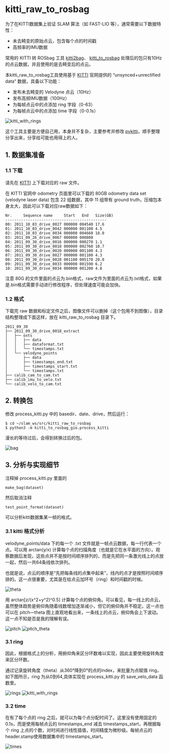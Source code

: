 # kitti_raw_to_rosbag

为了在KITTI数据集上验证 SLAM 算法（如 FAST-LIO 等），通常需要以下数据特性：
- 未去畸变的原始点云，包含每个点的时间戳
- 高频率的IMU数据

常用的 KITTI 转 ROSbag 工具 [kitti2bag](https://github.com/tomas789/kitti2bag)、 [kitti_to_rosbag](https://github.com/ethz-asl/kitti_to_rosbag) 处理后的包只有10Hz的点云数据，并且使用的是去畸变后的点云。

本kitti_raw_to_rosbag工具使用基于 [KITTI](https://www.cvlibs.net/datasets/kitti/raw_data.php) 官网提供的 “unsynced+unrectified data“ 数据，具备以下功能：
- 发布未去畸变的 Velodyne 点云（10Hz）
- 发布高频IMU数据（100Hz）
- 为每帧点云中的点添加 ring 字段（0-63）
- 为每帧点云中的点添加 time 字段（0-0.1s）
  
![kitti_with_rings](images/kitti_with_rings.png)  


这个工具主要是方便自己用，本身并不复杂，主要参考并修改 [pykitti](https://github.com/utiasSTARS/pykitti)，顺手整理分享出来，分享给可能也用得上的人。

## 1. 数据集准备
### 1.1 下载
请先在 [KITTI](https://www.cvlibs.net/datasets/kitti/raw_data.php) 上下载对应的 raw 文件。

在 KITTI 官网中 odometry 页面里可以下载的 80GB odometry data set (velodyne laser data) 包含 22 组数据，其中 11 组带有 ground truth，压缩包本身太大，因此可以下载对应raw数据如下：


```
Nr.     Sequence name     Start   End   Size(GB)
---------------------------------------------
00: 2011_10_03_drive_0027 000000 004540 17.6
01: 2011_10_03_drive_0042 000000 001100 4.5
02: 2011_10_03_drive_0034 000000 004660 18.0
03: 2011_09_26_drive_0067 000000 000800
04: 2011_09_30_drive_0016 000000 000270 1.1
05: 2011_09_30_drive_0018 000000 002760 10.7
06: 2011_09_30_drive_0020 000000 001100 4.3
07: 2011_09_30_drive_0027 000000 001100 4.3
08: 2011_09_30_drive_0028 001100 005170 20.0
09: 2011_09_30_drive_0033 000000 001590 6.2
10: 2011_09_30_drive_0034 000000 001200 4.8
```
注意 80G 的文件里面的点云为.bin格式，raw文件为里面的点云为.txt格式，如果是.bin格式需要手动进行修改程序，但处理速度可能会加快。
### 1.2 格式
下载完 raw 数据和标定文件之后，图像文件可以删掉（这个包用不到图像），目录结构整理成下面这样，放在 kitti_raw_to_rosbag 目录下。
```
2011_09_30
├── 2011_09_30_drive_0018_extract
│   ├── oxts
│   │   ├── data
│   │   ├── dataformat.txt
│   │   └── timestamps.txt
│   └── velodyne_points
│       ├── data
│       ├── timestamps_end.txt
│       ├── timestamps_start.txt
│       └── timestamps.txt
├── calib_cam_to_cam.txt
├── calib_imu_to_velo.txt
└── calib_velo_to_cam.txt
```
## 2. 转换包
修改 process_kitti.py 中的 basedir、date、drive，然后运行：

```
$ cd ~/slam_ws/src/kitti_raw_to_rosbag
$ python3 -m kitti_to_rosbag_gio.process_kitti
```
漫长的等待过后，会得到转换过后的包。

![bag](images/bag.png)
## 3. 分析与实现细节
注释掉 process_kitti.py 里面的 
```
make_bag(dataset)
```
然后取消注释
```
test_point_format(dataset)
```
可以分析kitti数据集某一帧的格式。

### 3.1 kitti 格式分析
velodyne_points/data 下的每一个 .txt 文件就是一帧点云数据，每一行代表一个点。可以用 arctan(y/x) 计算每个点的扫描角度（也就是它在水平面的方向）。观察数据后发现，这些点并不是按时间顺序排列的，而是先把同一条激光线上的点放一起，然后一共64条线依次排列。

也就是说，点云的顺序是“先把每条线的点集中起来”，线内的点才是按照时间顺序排的。这一点很重要，尤其是在给点云加环号（ring）和时间戳的时候。

![theta](images/theta.png)

用 arctan[z/(x^2+y^2)^0.5] 计算每个点的俯仰角。可以看见，每一线上的点云，虽然整体趋势是俯仰角随着线数增加逐渐减小，但它的俯仰角并不稳定。这一点也可以在 pitch—theta 图上直观地看出来，一条线上的点云，俯仰角会上下波动。这一点不知是否是我的理解有误。

![pitch](images/pitch.png)
![pitch_theta](images/pitch_theta.png)

### 3.1 ring
因此，根据格式上的分析，用俯仰角来区分环数难以实现，因此主要使用旋转角度来区分环数。

通过记录旋转角度（theta）从360°降到0°的点的index，来批量为点赋值 ring，如下图所示，ring 为从0到64,具体实现在 process_kitti.py 的 save_velo_data 函数里。

![rings](images/rings.png)
![kitti_with_rings](images/kitti_with_rings.png)

### 3.2 time
在有了每个点的 ring 之后，就可以为每个点分配时间了。这里没有使用固定的 0.1s，而是使用每帧点云的 timestamps_end 减去 timestamps_start，再根据每个 ring 上点的个数，对时间进行线性插值，时间精度为微秒级。每帧点云的header.stamp使用数据集中的 timestamps_start。

![times](images/times.png)

